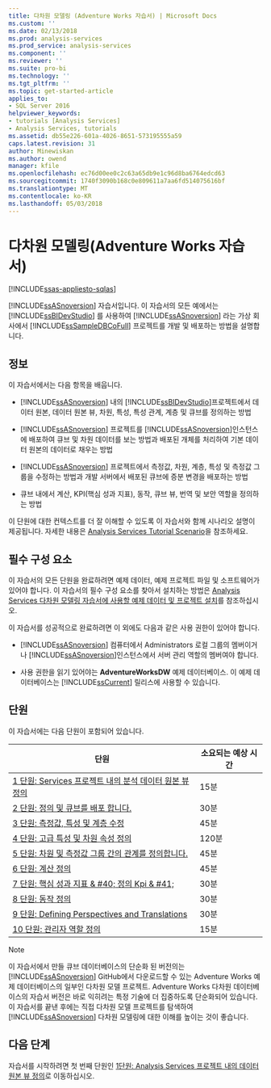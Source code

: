 ```yaml
---
title: 다차원 모델링 (Adventure Works 자습서) | Microsoft Docs
ms.custom: ''
ms.date: 02/13/2018
ms.prod: analysis-services
ms.prod_service: analysis-services
ms.component: ''
ms.reviewer: ''
ms.suite: pro-bi
ms.technology: ''
ms.tgt_pltfrm: ''
ms.topic: get-started-article
applies_to:
- SQL Server 2016
helpviewer_keywords:
- tutorials [Analysis Services]
- Analysis Services, tutorials
ms.assetid: db55e226-601a-4026-8651-573195555a59
caps.latest.revision: 31
author: Minewiskan
ms.author: owend
manager: kfile
ms.openlocfilehash: ec76d00ee0c2c63a65db9e1c96d8ba6764edcd63
ms.sourcegitcommit: 1740f3090b168c0e809611a7aa6fd514075616bf
ms.translationtype: MT
ms.contentlocale: ko-KR
ms.lasthandoff: 05/03/2018
---
```

# <a name="multidimensional-modeling-adventure-works-tutorial"></a>다차원 모델링(Adventure Works 자습서)
[!INCLUDE[ssas-appliesto-sqlas](../includes/ssas-appliesto-sqlas.md)]

[!INCLUDE[ssASnoversion](../includes/ssasnoversion-md.md)] 자습서입니다. 이 자습서의 모든 예에서는 [!INCLUDE[ssBIDevStudio](../includes/ssbidevstudio-md.md)] 를 사용하여 [!INCLUDE[ssASnoversion](../includes/ssasnoversion-md.md)] 라는 가상 회사에서 [!INCLUDE[ssSampleDBCoFull](../includes/sssampledbcofull-md.md)] 프로젝트를 개발 및 배포하는 방법을 설명합니다.  
  
## <a name="what-you-learn"></a>정보  
이 자습서에서는 다음 항목을 배웁니다.  
  
-   [!INCLUDE[ssASnoversion](../includes/ssasnoversion-md.md)] 내의 [!INCLUDE[ssBIDevStudio](../includes/ssbidevstudio-md.md)]프로젝트에서 데이터 원본, 데이터 원본 뷰, 차원, 특성, 특성 관계, 계층 및 큐브를 정의하는 방법  
  
-   [!INCLUDE[ssASnoversion](../includes/ssasnoversion-md.md)] 프로젝트를 [!INCLUDE[ssASnoversion](../includes/ssasnoversion-md.md)]인스턴스에 배포하여 큐브 및 차원 데이터를 보는 방법과 배포된 개체를 처리하여 기본 데이터 원본의 데이터로 채우는 방법  
  
-   [!INCLUDE[ssASnoversion](../includes/ssasnoversion-md.md)] 프로젝트에서 측정값, 차원, 계층, 특성 및 측정값 그룹을 수정하는 방법과 개발 서버에서 배포된 큐브에 증분 변경을 배포하는 방법  
  
-   큐브 내에서 계산, KPI(핵심 성과 지표), 동작, 큐브 뷰, 번역 및 보안 역할을 정의하는 방법  
  
이 단원에 대한 컨텍스트를 더 잘 이해할 수 있도록 이 자습서와 함께 시나리오 설명이 제공됩니다. 자세한 내용은 [Analysis Services Tutorial Scenario](../analysis-services/analysis-services-tutorial-scenario.md)을 참조하세요.  
  
## <a name="prerequisites"></a>필수 구성 요소  
이 자습서의 모든 단원을 완료하려면 예제 데이터, 예제 프로젝트 파일 및 소프트웨어가 있어야 합니다. 이 자습서의 필수 구성 요소를 찾아서 설치하는 방법은 [Analysis Services 다차원 모델링 자습서에 사용할 예제 데이터 및 프로젝트 설치](../analysis-services/install-sample-data-and-projects.md)를 참조하십시오.  
  
이 자습서를 성공적으로 완료하려면 이 외에도 다음과 같은 사용 권한이 있어야 합니다.  
  
-   [!INCLUDE[ssASnoversion](../includes/ssasnoversion-md.md)] 컴퓨터에서 Administrators 로컬 그룹의 멤버이거나 [!INCLUDE[ssASnoversion](../includes/ssasnoversion-md.md)]인스턴스에서 서버 관리 역할의 멤버여야 합니다.  
  
-   사용 권한을 읽기 있어야는 **AdventureWorksDW** 예제 데이터베이스. 이 예제 데이터베이스는 [!INCLUDE[ssCurrent](../includes/sscurrent-md.md)] 릴리스에 사용할 수 있습니다.  
  
## <a name="lessons"></a>단원  
이 자습서에는 다음 단원이 포함되어 있습니다.  
  
|단원|소요되는 예상 시간|  
|----------|------------------------------|  
|[1 단원: Services 프로젝트 내의 분석 데이터 원본 뷰 정의](../analysis-services/lesson-1-defining-a-data-source-view-within-an-analysis-services-project.md)|15분|  
|[2 단원: 정의 및 큐브를 배포 합니다.](../analysis-services/lesson-2-defining-and-deploying-a-cube.md)|30분|  
|[3 단원: 측정값, 특성 및 계층 수정](../analysis-services/lesson-3-modifying-measures-attributes-and-hierarchies.md)|45분|  
|[4 단원: 고급 특성 및 차원 속성 정의](../analysis-services/lesson-4-defining-advanced-attribute-and-dimension-properties.md)|120분|  
|[5 단원: 차원 및 측정값 그룹 간의 관계를 정의합니다.](../analysis-services/lesson-5-defining-relationships-between-dimensions-and-measure-groups.md)|45분|  
|[6 단원: 계산 정의](../analysis-services/lesson-6-defining-calculations.md)|45분|  
|[7 단원: 핵심 성과 지표 & #40; 정의 Kpi & #41;](../analysis-services/lesson-7-defining-key-performance-indicators-kpis.md)|30분|  
|[8 단원: 동작 정의](../analysis-services/lesson-8-defining-actions.md)|30분|  
|[9 단원: Defining Perspectives and Translations](../analysis-services/lesson-9-defining-perspectives-and-translations.md)|30분|  
|[10 단원: 관리자 역할 정의](../analysis-services/lesson-10-defining-administrative-roles.md)|15분|  
  
> [!NOTE]  
> 이 자습서에서 만들 큐브 데이터베이스의 단순화 된 버전의는 [!INCLUDE[ssASnoversion](../includes/ssasnoversion-md.md)] GitHub에서 다운로드할 수 있는 Adventure Works 예제 데이터베이스의 일부인 다차원 모델 프로젝트. Adventure Works 다차원 데이터베이스의 자습서 버전은 바로 익히려는 특정 기술에 더 집중하도록 단순화되어 있습니다. 이 자습서를 끝낸 후에는 직접 다차원 모델 프로젝트를 탐색하여 [!INCLUDE[ssASnoversion](../includes/ssasnoversion-md.md)] 다차원 모델링에 대한 이해를 높이는 것이 좋습니다.  
  
## <a name="next-step"></a>다음 단계  
자습서를 시작하려면 첫 번째 단원인 [1단원: Analysis Services 프로젝트 내의 데이터 원본 뷰 정의](../analysis-services/lesson-1-defining-a-data-source-view-within-an-analysis-services-project.md)로 이동하십시오.  
  
  
  
